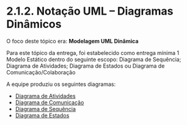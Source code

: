 # 2.1.2. Notação UML – Diagramas Dinâmicos

O foco deste tópico era: **Modelagem UML Dinâmica**

Para este tópico da entrega, foi estabelecido como entrega mínima 1 Modelo Estático dentro do seguinte escopo: Diagrama de Sequência; Diagrama de Atividades; Diagrama de Estados ou Diagrama de Comunicação/Colaboração

A equipe produziu os seguintes diagramas:

- [Diagrama de Atividades](Modelagem/DiagramaAtividades.md)
- [Diagrama de Comunicação](Modelagem/DiagramaComunicacao.md)
- [Diagrama de Sequência](Modelagem/DiagramaSequencia.md)
- [Diagrama de Estados](Modelagem/DiagramaEstados.md)
